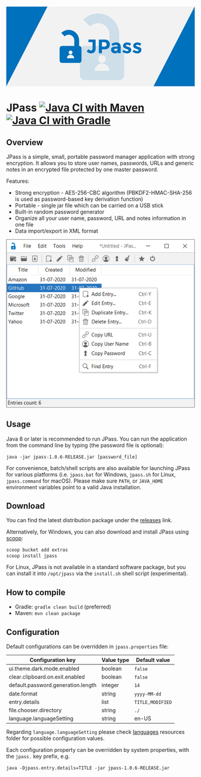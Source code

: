 <p align="center">
 <img src="https://raw.githubusercontent.com/gaborbata/jpass/master/resources/bannerReadMe.png" width=750 align="center">
</p>

JPass [![Java CI with Maven](https://github.com/gaborbata/jpass/workflows/Java%20CI%20with%20Maven/badge.svg)](https://github.com/gaborbata/jpass/actions/workflows/maven.yml) [![Java CI with Gradle](https://github.com/gaborbata/jpass/workflows/Java%20CI%20with%20Gradle/badge.svg)](https://github.com/gaborbata/jpass/actions/workflows/gradle.yml)
=====

Overview
--------

JPass is a simple, small, portable password manager application with strong encryption. It allows you to store user names, passwords, URLs and generic notes in an encrypted file protected by one master password.

Features:

* Strong encryption - AES-256-CBC algorithm (PBKDF2-HMAC-SHA-256 is used as password-based key derivation function)
* Portable - single jar file which can be carried on a USB stick
* Built-in random password generator
* Organize all your user name, password, URL and notes information in one file
* Data import/export in XML format

![JPass](https://raw.githubusercontent.com/gaborbata/jpass/master/resources/jpass-capture.png)

Usage
-----

Java 8 or later is recommended to run JPass.
You can run the application from the command line by typing (the password file is optional):

    java -jar jpass-1.0.6-RELEASE.jar [password_file]

For convenience, batch/shell scripts are also available for launching JPass for various platforms (i.e. `jpass.bat` for Windows, `jpass.sh` for Linux, `jpass.command` for macOS).
Please make sure `PATH`, or `JAVA_HOME` environment variables point to a valid Java installation.

Download
--------

You can find the latest distribution package under the [releases](https://github.com/gaborbata/jpass/releases/latest) link.

Alternatively, for Windows, you can also download and install JPass using [scoop](https://scoop.sh/):

    scoop bucket add extras
    scoop install jpass

For Linux, JPass is not available in a standard software package,
but you can install it into `/opt/jpass` via the `install.sh` shell script (experimental).

How to compile
--------------

* Gradle: `gradle clean build` (preferred)
* Maven: `mvn clean package`

Configuration
-------------

Default configurations can be overridden in `jpass.properties` file:

| Configuration key                  | Value type | Default value    |
| ---------------------------------- | ---------- | ---------------- |
| ui.theme.dark.mode.enabled         | boolean    | `false`          |
| clear.clipboard.on.exit.enabled    | boolean    | `false`          |
| default.password.generation.length | integer    | `14`             |
| date.format                        | string     | `yyyy-MM-dd`     |
| entry.details                      | list       | `TITLE,MODIFIED` |
| file.chooser.directory             | string     | `./`             |
| language.languageSetting           | string     | en-US            |

Regarding `language.languageSetting` please check
[languages](https://github.com/gaborbata/jpass/tree/master/src/main/resources/resources/languages)
resources folder for possible configuration values.

Each configuration property can be overridden by system properties, with the `jpass.` key prefix, e.g.

    java -Djpass.entry.details=TITLE -jar jpass-1.0.6-RELEASE.jar

